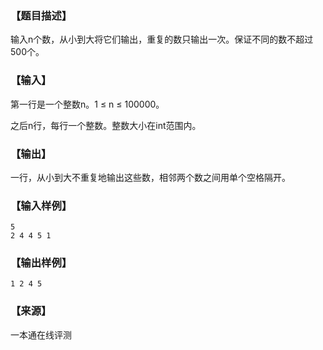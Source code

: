 ### 【题目描述】

输入n个数，从小到大将它们输出，重复的数只输出一次。保证不同的数不超过500个。

### 【输入】

第一行是一个整数n。1 ≤ n ≤ 100000。

之后n行，每行一个整数。整数大小在int范围内。

### 【输出】

一行，从小到大不重复地输出这些数，相邻两个数之间用单个空格隔开。

### 【输入样例】

```
5
2 4 4 5 1
```

### 【输出样例】

```
1 2 4 5
```


 ### 【来源】

 一本通在线评测 